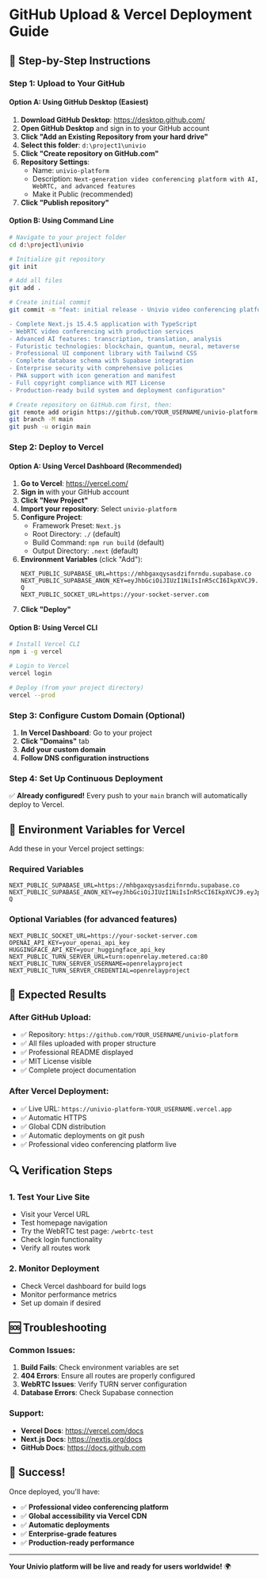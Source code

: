 # GitHub Upload & Vercel Deployment Guide

## 🚀 Step-by-Step Instructions

### Step 1: Upload to Your GitHub

#### Option A: Using GitHub Desktop (Easiest)
1. **Download GitHub Desktop**: https://desktop.github.com/
2. **Open GitHub Desktop** and sign in to your GitHub account
3. **Click "Add an Existing Repository from your hard drive"**
4. **Select this folder**: `d:\project1\univio`
5. **Click "Create repository on GitHub.com"**
6. **Repository Settings**:
   - Name: `univio-platform`
   - Description: `Next-generation video conferencing platform with AI, WebRTC, and advanced features`
   - Make it Public (recommended)
7. **Click "Publish repository"**

#### Option B: Using Command Line
```bash
# Navigate to your project folder
cd d:\project1\univio

# Initialize git repository
git init

# Add all files
git add .

# Create initial commit
git commit -m "feat: initial release - Univio video conferencing platform v1.0.0

- Complete Next.js 15.4.5 application with TypeScript
- WebRTC video conferencing with production services  
- Advanced AI features: transcription, translation, analysis
- Futuristic technologies: blockchain, quantum, neural, metaverse
- Professional UI component library with Tailwind CSS
- Complete database schema with Supabase integration
- Enterprise security with comprehensive policies
- PWA support with icon generation and manifest
- Full copyright compliance with MIT License
- Production-ready build system and deployment configuration"

# Create repository on GitHub.com first, then:
git remote add origin https://github.com/YOUR_USERNAME/univio-platform.git
git branch -M main
git push -u origin main
```

### Step 2: Deploy to Vercel

#### Option A: Using Vercel Dashboard (Recommended)
1. **Go to Vercel**: https://vercel.com/
2. **Sign in** with your GitHub account
3. **Click "New Project"**
4. **Import your repository**: Select `univio-platform`
5. **Configure Project**:
   - Framework Preset: `Next.js`
   - Root Directory: `./` (default)
   - Build Command: `npm run build` (default)
   - Output Directory: `.next` (default)
6. **Environment Variables** (click "Add"):
   ```
   NEXT_PUBLIC_SUPABASE_URL=https://mhbgaxqysasdzifnrndu.supabase.co
   NEXT_PUBLIC_SUPABASE_ANON_KEY=eyJhbGciOiJIUzI1NiIsInR5cCI6IkpXVCJ9.eyJpc3MiOiJzdXBhYmFzZSIsInJlZiI6Im1oYmdheHF5c2FzZHppZm5ybmR1Iiwicm9sZSI6ImFub24iLCJpYXQiOjE3NTQxMjkwNzQsImV4cCI6MjA2OTcwNTA3NH0.2ZUNB867zcD34ib_7BlWjE0vxMDgHsMLBnXwX6ofJ-Q
   NEXT_PUBLIC_SOCKET_URL=https://your-socket-server.com
   ```
7. **Click "Deploy"**

#### Option B: Using Vercel CLI
```bash
# Install Vercel CLI
npm i -g vercel

# Login to Vercel
vercel login

# Deploy (from your project directory)
vercel --prod
```

### Step 3: Configure Custom Domain (Optional)
1. **In Vercel Dashboard**: Go to your project
2. **Click "Domains"** tab
3. **Add your custom domain**
4. **Follow DNS configuration instructions**

### Step 4: Set Up Continuous Deployment
✅ **Already configured!** Every push to your `main` branch will automatically deploy to Vercel.

## 🔧 Environment Variables for Vercel

Add these in your Vercel project settings:

### Required Variables
```env
NEXT_PUBLIC_SUPABASE_URL=https://mhbgaxqysasdzifnrndu.supabase.co
NEXT_PUBLIC_SUPABASE_ANON_KEY=eyJhbGciOiJIUzI1NiIsInR5cCI6IkpXVCJ9.eyJpc3MiOiJzdXBhYmFzZSIsInJlZiI6Im1oYmdheHF5c2FzZHppZm5ybmR1Iiwicm9sZSI6ImFub24iLCJpYXQiOjE3NTQxMjkwNzQsImV4cCI6MjA2OTcwNTA3NH0.2ZUNB867zcD34ib_7BlWjE0vxMDgHsMLBnXwX6ofJ-Q
```

### Optional Variables (for advanced features)
```env
NEXT_PUBLIC_SOCKET_URL=https://your-socket-server.com
OPENAI_API_KEY=your_openai_api_key
HUGGINGFACE_API_KEY=your_huggingface_api_key
NEXT_PUBLIC_TURN_SERVER_URL=turn:openrelay.metered.ca:80
NEXT_PUBLIC_TURN_SERVER_USERNAME=openrelayproject
NEXT_PUBLIC_TURN_SERVER_CREDENTIAL=openrelayproject
```

## 🎯 Expected Results

### After GitHub Upload:
- ✅ Repository: `https://github.com/YOUR_USERNAME/univio-platform`
- ✅ All files uploaded with proper structure
- ✅ Professional README displayed
- ✅ MIT License visible
- ✅ Complete project documentation

### After Vercel Deployment:
- ✅ Live URL: `https://univio-platform-YOUR_USERNAME.vercel.app`
- ✅ Automatic HTTPS
- ✅ Global CDN distribution
- ✅ Automatic deployments on git push
- ✅ Professional video conferencing platform live

## 🔍 Verification Steps

### 1. Test Your Live Site
- Visit your Vercel URL
- Test homepage navigation
- Try the WebRTC test page: `/webrtc-test`
- Check login functionality
- Verify all routes work

### 2. Monitor Deployment
- Check Vercel dashboard for build logs
- Monitor performance metrics
- Set up domain if desired

## 🆘 Troubleshooting

### Common Issues:
1. **Build Fails**: Check environment variables are set
2. **404 Errors**: Ensure all routes are properly configured
3. **WebRTC Issues**: Verify TURN server configuration
4. **Database Errors**: Check Supabase connection

### Support:
- **Vercel Docs**: https://vercel.com/docs
- **Next.js Docs**: https://nextjs.org/docs
- **GitHub Docs**: https://docs.github.com

## 🎉 Success!

Once deployed, you'll have:
- ✅ **Professional video conferencing platform**
- ✅ **Global accessibility via Vercel CDN**
- ✅ **Automatic deployments**
- ✅ **Enterprise-grade features**
- ✅ **Production-ready performance**

---

**Your Univio platform will be live and ready for users worldwide!** 🌍